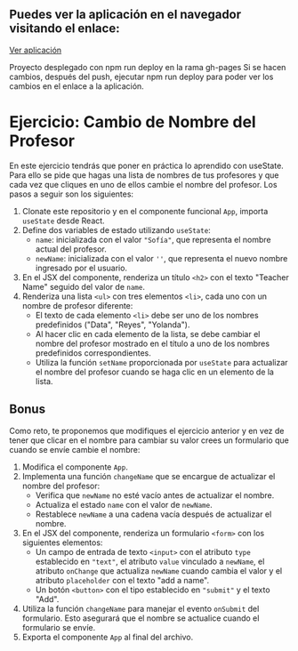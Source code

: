 ## Puedes ver la aplicación en el navegador visitando el enlace:

<a href="https://juanjdes.github.io/ejercicio-useState" target="_blank" rel="noopener noreferrer">Ver aplicación</a>

Proyecto desplegado con npm run deploy en la rama gh-pages
Si se hacen cambios, después del push, ejecutar npm run deploy para poder ver los cambios en el enlace a la aplicación.

# Ejercicio: Cambio de Nombre del Profesor
En este ejercicio tendrás que poner en práctica lo aprendido con useState. Para ello se pide que hagas una lista de nombres de tus profesores y que cada vez que cliques en uno de ellos cambie el nombre del profesor. Los pasos a seguir son los siguientes:

1. Clonate este repositorio y en el componente funcional `App`, importa `useState` desde React.
2. Define dos variables de estado utilizando `useState`:
   - `name`: inicializada con el valor `"Sofía"`, que representa el nombre actual del profesor.
   - `newName`: inicializada con el valor `''`, que representa el nuevo nombre ingresado por el usuario.
3. En el JSX del componente, renderiza un título `<h2>` con el texto "Teacher Name" seguido del valor de `name`.
4. Renderiza una lista `<ul>` con tres elementos `<li>`, cada uno con un nombre de profesor diferente:
   - El texto de cada elemento `<li>` debe ser uno de los nombres predefinidos ("Data", "Reyes", "Yolanda").
   - Al hacer clic en cada elemento de la lista, se debe cambiar el nombre del profesor mostrado en el título a uno de los nombres predefinidos correspondientes.
   - Utiliza la función `setName` proporcionada por `useState` para actualizar el nombre del profesor cuando se haga clic en un elemento de la lista.




## Bonus
Como reto, te proponemos que modifiques el ejercicio anterior y en vez de tener que clicar en el nombre para cambiar su valor crees un formulario que cuando se envíe cambie el nombre: 
1. Modifica el componente `App`.
2. Implementa una función `changeName` que se encargue de actualizar el nombre del profesor:
   - Verifica que `newName` no esté vacío antes de actualizar el nombre.
   - Actualiza el estado `name` con el valor de `newName`.
   - Restablece `newName` a una cadena vacía después de actualizar el nombre.
4. En el JSX del componente, renderiza un formulario `<form>` con los siguientes elementos:
   - Un campo de entrada de texto `<input>` con el atributo `type` establecido en `"text"`, el atributo `value` vinculado a `newName`, el atributo `onChange` que actualiza `newName` cuando cambia el valor y el atributo `placeholder` con el texto "add a name".
   - Un botón `<button>` con el tipo establecido en `"submit"` y el texto "Add".
5. Utiliza la función `changeName` para manejar el evento `onSubmit` del formulario. Esto asegurará que el nombre se actualice cuando el formulario se envíe.
6. Exporta el componente `App` al final del archivo.
